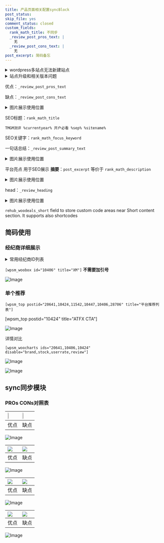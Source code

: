 ```yaml
---
title: 产品页面相关配置syncBlock
post_status: 
skip_file: yes
comment_status: closed
custom_fields:
  rank_math_title: 不同步
  _review_post_pros_text: |
    无
  _review_post_cons_text: |
    无
post_excerpt: 简码备忘
---
```

<details><summary>wordpress多站点无法新建站点</summary>

<li>和报错需要清理cookies一样的原因</li>
<li>wp-config.php里面<code>define( 'SUBDOMAIN_INSTALL', false );//子域名安装</code></li>
<li>新建子站点是用<code>define( 'SUBDOMAIN_INSTALL', true);//子域名安装</code> 完成以后，改成<code>false</code></li>
</details>

<details><summary>站点升级和相关版本问题</summary>

<p>wordpress：5.9.9
woocommerce：7.5.1
出现问题的地方：主题选项里面>><strong>Product layout >>compact style</strong></p>
<p>如何出现没有用过的字段 导致无法保存。先导出配置 然后进行修改，后面再次恢复即可。</p>
<p>出现部分字段无法显示时，需要返回默认布局后，对产品进行保存就好了。</p>
<p></p>
</details>

优点：`_review_post_pros_text`

缺点：`_review_post_cons_text`

<details><summary>图片展示使用位置</summary>

<img src="https://prod-files-secure.s3.us-west-2.amazonaws.com/39ed1227-6d7d-4570-be36-9ccd4a2c4241/f51d3d83-55d4-4bdf-9604-f37ec77ab556/Untitled.png?X-Amz-Algorithm=AWS4-HMAC-SHA256&X-Amz-Content-Sha256=UNSIGNED-PAYLOAD&X-Amz-Credential=ASIAZI2LB466TELRXI63%2F20250421%2Fus-west-2%2Fs3%2Faws4_request&X-Amz-Date=20250421T045521Z&X-Amz-Expires=3600&X-Amz-Security-Token=IQoJb3JpZ2luX2VjECwaCXVzLXdlc3QtMiJHMEUCIHP1l1YH9UZOdb%2FFbCqQiEmCVyesZUHJ1MS35%2FlQhsLAAiEA36e%2Fkq0aam57nUGnfYaev8RURaigsUg5VLhllgwDZTsqiAQItf%2F%2F%2F%2F%2F%2F%2F%2F%2F%2FARAAGgw2Mzc0MjMxODM4MDUiDGtMrJEhyPKR0XBbBircA3HF9OsS40f9ETVwoAqJiZ1FNh8h70BYvsXSUvCnM3yBT6saqopLa6UonbOKf8S7k1TuWHmssVxKlqAJyqpp%2BJpTiZfZHjk6Y3%2FMntN8Kx5fcRmliBYMYrKdR3ENj3kvjTsLcKlUwjrqEJcj7p6RMHl1ASK85kgmjntZLEw13mxm%2BVQTa6%2FIsOwog%2FANccvpNGhSpGQpvVFPgX9cUrGVKzGEinPt%2B71r4TOqT%2B%2B0rBnR0lRJdegGIU7P3lRGzS6PvdqH9q8R4WR7TBvbl9yPMobyFuDI6QfSXQzH5vhUgVS%2FbPRMS20uOfs2C%2BZb%2F3Kwybtk1GsoH5RWTkYOMxSuRRyr0UDuc3qRn%2FUDj6Z7xhWJ7%2FCCEyIaH3lsRgjqxr87298aR4Ytrc7PUcKQMabQKyVrE6MA2PmaGxO%2B14hI9Ni3HbFJ0C05SjH7T2hvnAnyWhF85iuuAVmtKO8WGO7Sz7l6McWDrda%2BZg4XkmUMBFAt7bXhOWoetreOhBqU0qwMn%2BJWgYDBDqQiEFwu7eMuTApKlUiswOf5QNAHdzKMmn%2BIvZQSCXsymXYedSWnfdA8b314JpP3Vjslb0x8WzP116rrp0ORc6blQgJhQxGPPnCBIKBqvXvyf2sKt1W5MLz3lsAGOqUBRjk4PMvVuoCrvJsS%2BF1CeIVNpzoOgQuX0zVlQT2%2BTK6ffEecsqutW4qyydYJ2jjv6u3X6F1%2BVk41rvcPYVe2WxN7s0UGpACc1nBRqaLoM%2FrWEm8fYnyhBbtL485FAvPPmhttaf3zJP8pXUWEYtQE7CyZqLVePIg0uXlCzPQRPy2Yg6X4uAfBupDE%2FunBFIKr0A3J5Fw%2FqQrxFnHdl0R7CDBWVS1d&X-Amz-Signature=a27a4b3b7d41f95e599b8ffc573a3d2e3c8c51d5c21b2bc4a9778cae3a3024c1&X-Amz-SignedHeaders=host&x-id=GetObject" alt="Image">
</details>

SEO标题：`rank_math_title`

`TMGM测评 %currentyear% 开户必看 %sep% %sitename%`

SEO关键字：`rank_math_focus_keyword`

一句话总结：`_review_post_summary_text`

<details><summary>图片展示使用位置</summary>

<img src="https://prod-files-secure.s3.us-west-2.amazonaws.com/39ed1227-6d7d-4570-be36-9ccd4a2c4241/4b96a922-296c-4f4e-8630-d1c870cbce01/Untitled.png?X-Amz-Algorithm=AWS4-HMAC-SHA256&X-Amz-Content-Sha256=UNSIGNED-PAYLOAD&X-Amz-Credential=ASIAZI2LB4662LA6EBHF%2F20250421%2Fus-west-2%2Fs3%2Faws4_request&X-Amz-Date=20250421T045522Z&X-Amz-Expires=3600&X-Amz-Security-Token=IQoJb3JpZ2luX2VjEC0aCXVzLXdlc3QtMiJHMEUCIQCbUlolrXkycITybu4w%2Fx1n3yun9xfJydwWyFAMx6OT0gIgXv%2FGQalQWl7Zrk3HFqyaWct2xwlyCfxSneU%2Fl2w1dSAqiAQItv%2F%2F%2F%2F%2F%2F%2F%2F%2F%2FARAAGgw2Mzc0MjMxODM4MDUiDOcLE%2F3a8JTsMIM5HCrcA0ICeFuxl7n%2FZFiN2nXBguBkO08KVc4gS7C1SaqKtBRhrZLh2fqOj0E14IT9bRHSXdxFwfw0JX5tz4RuBKSy3UJqTyx3dWbkshR2DWVyqhYhLTbffUvwSb0KnA1U%2Fa4m41FxxZIzZRtzGA05cLN6%2BPcohurGvpsyBrtTZ3IGV97aSJYA0rfWRuXJy3CWEPDeYy1qNH9Q0mBZJeGtEPpMaJ0oCeG94kVY4NpyP420iwuwpV3A683OJCfB%2BjKK0MXNyInBufIiUCMJQ%2B0ceWaxcdWZnAFNXXuJv5qYHiRr%2FYJYqkNfnP6l80dSAKz02dZuk6dWpvz%2FDkWmews7a%2F%2FmIF5AmUgApLmCMEyJLKyjZfn2t7U%2BXb%2BGWRbrKM4Utu034Tn%2Fnh75Vv2B6S8colvUM%2BdjpikjzMgI5no1vxjmOo5yeO3FopISt7QEfCWSiBtFyxIhi45%2F5r67dYnn5efEhBZsuGti9KFUP5D4J%2FAkHKfgGCtfSwCgE9pv2gv1Sw1Efs8WzXgjlVZphPMEEqRowPqz8w9fEpEMTibVh1NvyK78qgrEet7wxqvN6zyFAufvcD4QspYId2kR5zaLKDEAbVhJzMBxoRkJI%2FeT3Jq2Nss9vmEtEqAreLoJwO3PMLSel8AGOqUBbUvP053qF%2FeCANm51ioRrCFFta1flBdPabtw%2B3Pb31rNXwUtk5R4fIUYZGueLmJ7PQenjz9qYTsJr39OCe%2FseiBrlKmkHwGzDgl889qwje1tSLodWikn5MuMH9A2vaFliKKAt6DBonGa4k6cosI%2FqjIhbH8TJDWIZZwE7AOjq7W6bGfKB6thyg0plHprLtR0fDnHYPar3NYYJp6WSAtL8aXIWsrk&X-Amz-Signature=648f7f7dd7d737f109748b35587d03c2527ad15031aec394bee43e3fa5dfbc1b&X-Amz-SignedHeaders=host&x-id=GetObject" alt="Image">
</details>

平台亮点 用于SEO展示 **摘要**：`post_excerpt`  等价于 `rank_math_description`

<details><summary>图片展示使用位置</summary>

<img src="https://prod-files-secure.s3.us-west-2.amazonaws.com/39ed1227-6d7d-4570-be36-9ccd4a2c4241/1ee11f63-b60a-4dfe-a7a7-d58ff23b5d88/Untitled.png?X-Amz-Algorithm=AWS4-HMAC-SHA256&X-Amz-Content-Sha256=UNSIGNED-PAYLOAD&X-Amz-Credential=ASIAZI2LB466VP6SNPXI%2F20250421%2Fus-west-2%2Fs3%2Faws4_request&X-Amz-Date=20250421T045522Z&X-Amz-Expires=3600&X-Amz-Security-Token=IQoJb3JpZ2luX2VjECwaCXVzLXdlc3QtMiJHMEUCIQDj6sHH%2BGd92QkuqJ8967ysTEAXAyIUEyOcfI%2BQFzUM%2FgIgOjAErMSqlQnuvloGzcRjv4fs8BNAH0dWMHOPcKMVTsgqiAQItf%2F%2F%2F%2F%2F%2F%2F%2F%2F%2FARAAGgw2Mzc0MjMxODM4MDUiDL1qsrju8qAOER0bOyrcA0txL5HACah27riaeFVNq6V5Tw5s8Dp62k5UKjqD4znB2FhrK6SVa6HHZRw88pSd1g3vZs1VU0E2HOAkPtZJLyYcIsPglLWh4bhb%2B0Ss0%2FIgMyy3yCQ%2BhAz9EIpKJ15TSAJ2ql3B3aLvk6nh0cDs3cKqk2zbqPKZv%2Fn5aicsZuhGUQF%2BSJebTooIhHPk2UWpDvaU0lI2GdF9EJuq4RYx%2F84H6ia89gXjnhF6OPtRfCGP68b9LeegIp10ML7wQ8tXNwPAEvPO5zDGUYO4i%2BcbRVtyuHluXCXCh5yQ7jQs4uDuKm7oo9OAmDCOOqQdTM3wTxxjGqi2pC2PAPC0gzTNh0efNHyVToGpeEpmfaiwWXua0Y4K3HQv9nR3vzTOUVFi3pt21hRo05VPUVL6hSVhBdHFPN7jfyCkXV3ME%2FtQCgETrfRllb0ZtNWOI1eA%2BD1yInBR98ywIDr97MPwI%2BBc%2FNe2D7UfwoEtUOXq1NvJLPG4nzB4G69aJnz060Ligips0BxNGO3oniKKi%2FS5tVvh1atsk1BtWdVC1taHDipncA%2F6ZQg28ufN2EQhpCSRjI4dpHrNH3hQCQFvrSFk8fEw%2F6GKNgykVoO4sb0yAUVSAdrPKqgENfr%2BzQtC07oUMKH9lsAGOqUBcjOSSoznq7gjQ%2B3BtDO0%2B0WNIZ5SGQL6IeL4a5m7upRYtxFEB%2Bfh1qhyTViZ8KK8RLSpIGd%2FZNBBtVNNpmHHJq5SwXUE6NqYaO2I6j24A50Txbcn3YMclORHo8hP11FVnWHJwUkI3ui3WzfHg1gLZOhuHG%2BVLZqV1YsGjNn4WvL8FD1rdZVclGrJoJoty0NmNm2QHiOjX5pMWwWca278JA9%2ByifK&X-Amz-Signature=740bd4b11ed70b765ee31a21069970a38c9e3c6eb101501f044bb680a3306251&X-Amz-SignedHeaders=host&x-id=GetObject" alt="Image">
<img src="https://prod-files-secure.s3.us-west-2.amazonaws.com/39ed1227-6d7d-4570-be36-9ccd4a2c4241/ad4118b5-78d8-4fbe-801e-3b29b5d99c01/Untitled.png?X-Amz-Algorithm=AWS4-HMAC-SHA256&X-Amz-Content-Sha256=UNSIGNED-PAYLOAD&X-Amz-Credential=ASIAZI2LB466VP6SNPXI%2F20250421%2Fus-west-2%2Fs3%2Faws4_request&X-Amz-Date=20250421T045522Z&X-Amz-Expires=3600&X-Amz-Security-Token=IQoJb3JpZ2luX2VjECwaCXVzLXdlc3QtMiJHMEUCIQDj6sHH%2BGd92QkuqJ8967ysTEAXAyIUEyOcfI%2BQFzUM%2FgIgOjAErMSqlQnuvloGzcRjv4fs8BNAH0dWMHOPcKMVTsgqiAQItf%2F%2F%2F%2F%2F%2F%2F%2F%2F%2FARAAGgw2Mzc0MjMxODM4MDUiDL1qsrju8qAOER0bOyrcA0txL5HACah27riaeFVNq6V5Tw5s8Dp62k5UKjqD4znB2FhrK6SVa6HHZRw88pSd1g3vZs1VU0E2HOAkPtZJLyYcIsPglLWh4bhb%2B0Ss0%2FIgMyy3yCQ%2BhAz9EIpKJ15TSAJ2ql3B3aLvk6nh0cDs3cKqk2zbqPKZv%2Fn5aicsZuhGUQF%2BSJebTooIhHPk2UWpDvaU0lI2GdF9EJuq4RYx%2F84H6ia89gXjnhF6OPtRfCGP68b9LeegIp10ML7wQ8tXNwPAEvPO5zDGUYO4i%2BcbRVtyuHluXCXCh5yQ7jQs4uDuKm7oo9OAmDCOOqQdTM3wTxxjGqi2pC2PAPC0gzTNh0efNHyVToGpeEpmfaiwWXua0Y4K3HQv9nR3vzTOUVFi3pt21hRo05VPUVL6hSVhBdHFPN7jfyCkXV3ME%2FtQCgETrfRllb0ZtNWOI1eA%2BD1yInBR98ywIDr97MPwI%2BBc%2FNe2D7UfwoEtUOXq1NvJLPG4nzB4G69aJnz060Ligips0BxNGO3oniKKi%2FS5tVvh1atsk1BtWdVC1taHDipncA%2F6ZQg28ufN2EQhpCSRjI4dpHrNH3hQCQFvrSFk8fEw%2F6GKNgykVoO4sb0yAUVSAdrPKqgENfr%2BzQtC07oUMKH9lsAGOqUBcjOSSoznq7gjQ%2B3BtDO0%2B0WNIZ5SGQL6IeL4a5m7upRYtxFEB%2Bfh1qhyTViZ8KK8RLSpIGd%2FZNBBtVNNpmHHJq5SwXUE6NqYaO2I6j24A50Txbcn3YMclORHo8hP11FVnWHJwUkI3ui3WzfHg1gLZOhuHG%2BVLZqV1YsGjNn4WvL8FD1rdZVclGrJoJoty0NmNm2QHiOjX5pMWwWca278JA9%2ByifK&X-Amz-Signature=b6652afa5ceb5250281880a4229231c6b7b7001e9fee3f725802186daf2fd1d5&X-Amz-SignedHeaders=host&x-id=GetObject" alt="Image">
<img src="https://prod-files-secure.s3.us-west-2.amazonaws.com/39ed1227-6d7d-4570-be36-9ccd4a2c4241/a38cf7c9-a79c-4b64-9e94-13589fe0758b/Untitled.png?X-Amz-Algorithm=AWS4-HMAC-SHA256&X-Amz-Content-Sha256=UNSIGNED-PAYLOAD&X-Amz-Credential=ASIAZI2LB466VP6SNPXI%2F20250421%2Fus-west-2%2Fs3%2Faws4_request&X-Amz-Date=20250421T045522Z&X-Amz-Expires=3600&X-Amz-Security-Token=IQoJb3JpZ2luX2VjECwaCXVzLXdlc3QtMiJHMEUCIQDj6sHH%2BGd92QkuqJ8967ysTEAXAyIUEyOcfI%2BQFzUM%2FgIgOjAErMSqlQnuvloGzcRjv4fs8BNAH0dWMHOPcKMVTsgqiAQItf%2F%2F%2F%2F%2F%2F%2F%2F%2F%2FARAAGgw2Mzc0MjMxODM4MDUiDL1qsrju8qAOER0bOyrcA0txL5HACah27riaeFVNq6V5Tw5s8Dp62k5UKjqD4znB2FhrK6SVa6HHZRw88pSd1g3vZs1VU0E2HOAkPtZJLyYcIsPglLWh4bhb%2B0Ss0%2FIgMyy3yCQ%2BhAz9EIpKJ15TSAJ2ql3B3aLvk6nh0cDs3cKqk2zbqPKZv%2Fn5aicsZuhGUQF%2BSJebTooIhHPk2UWpDvaU0lI2GdF9EJuq4RYx%2F84H6ia89gXjnhF6OPtRfCGP68b9LeegIp10ML7wQ8tXNwPAEvPO5zDGUYO4i%2BcbRVtyuHluXCXCh5yQ7jQs4uDuKm7oo9OAmDCOOqQdTM3wTxxjGqi2pC2PAPC0gzTNh0efNHyVToGpeEpmfaiwWXua0Y4K3HQv9nR3vzTOUVFi3pt21hRo05VPUVL6hSVhBdHFPN7jfyCkXV3ME%2FtQCgETrfRllb0ZtNWOI1eA%2BD1yInBR98ywIDr97MPwI%2BBc%2FNe2D7UfwoEtUOXq1NvJLPG4nzB4G69aJnz060Ligips0BxNGO3oniKKi%2FS5tVvh1atsk1BtWdVC1taHDipncA%2F6ZQg28ufN2EQhpCSRjI4dpHrNH3hQCQFvrSFk8fEw%2F6GKNgykVoO4sb0yAUVSAdrPKqgENfr%2BzQtC07oUMKH9lsAGOqUBcjOSSoznq7gjQ%2B3BtDO0%2B0WNIZ5SGQL6IeL4a5m7upRYtxFEB%2Bfh1qhyTViZ8KK8RLSpIGd%2FZNBBtVNNpmHHJq5SwXUE6NqYaO2I6j24A50Txbcn3YMclORHo8hP11FVnWHJwUkI3ui3WzfHg1gLZOhuHG%2BVLZqV1YsGjNn4WvL8FD1rdZVclGrJoJoty0NmNm2QHiOjX5pMWwWca278JA9%2ByifK&X-Amz-Signature=92332e3ccacb6d425e6a305c88bf4f0c86a46769b761f775fac3107119f6f02a&X-Amz-SignedHeaders=host&x-id=GetObject" alt="Image">
<img src="https://prod-files-secure.s3.us-west-2.amazonaws.com/39ed1227-6d7d-4570-be36-9ccd4a2c4241/7da6fc1e-d2ac-42ae-8c75-cb5749aa18f6/Untitled.png?X-Amz-Algorithm=AWS4-HMAC-SHA256&X-Amz-Content-Sha256=UNSIGNED-PAYLOAD&X-Amz-Credential=ASIAZI2LB466VP6SNPXI%2F20250421%2Fus-west-2%2Fs3%2Faws4_request&X-Amz-Date=20250421T045522Z&X-Amz-Expires=3600&X-Amz-Security-Token=IQoJb3JpZ2luX2VjECwaCXVzLXdlc3QtMiJHMEUCIQDj6sHH%2BGd92QkuqJ8967ysTEAXAyIUEyOcfI%2BQFzUM%2FgIgOjAErMSqlQnuvloGzcRjv4fs8BNAH0dWMHOPcKMVTsgqiAQItf%2F%2F%2F%2F%2F%2F%2F%2F%2F%2FARAAGgw2Mzc0MjMxODM4MDUiDL1qsrju8qAOER0bOyrcA0txL5HACah27riaeFVNq6V5Tw5s8Dp62k5UKjqD4znB2FhrK6SVa6HHZRw88pSd1g3vZs1VU0E2HOAkPtZJLyYcIsPglLWh4bhb%2B0Ss0%2FIgMyy3yCQ%2BhAz9EIpKJ15TSAJ2ql3B3aLvk6nh0cDs3cKqk2zbqPKZv%2Fn5aicsZuhGUQF%2BSJebTooIhHPk2UWpDvaU0lI2GdF9EJuq4RYx%2F84H6ia89gXjnhF6OPtRfCGP68b9LeegIp10ML7wQ8tXNwPAEvPO5zDGUYO4i%2BcbRVtyuHluXCXCh5yQ7jQs4uDuKm7oo9OAmDCOOqQdTM3wTxxjGqi2pC2PAPC0gzTNh0efNHyVToGpeEpmfaiwWXua0Y4K3HQv9nR3vzTOUVFi3pt21hRo05VPUVL6hSVhBdHFPN7jfyCkXV3ME%2FtQCgETrfRllb0ZtNWOI1eA%2BD1yInBR98ywIDr97MPwI%2BBc%2FNe2D7UfwoEtUOXq1NvJLPG4nzB4G69aJnz060Ligips0BxNGO3oniKKi%2FS5tVvh1atsk1BtWdVC1taHDipncA%2F6ZQg28ufN2EQhpCSRjI4dpHrNH3hQCQFvrSFk8fEw%2F6GKNgykVoO4sb0yAUVSAdrPKqgENfr%2BzQtC07oUMKH9lsAGOqUBcjOSSoznq7gjQ%2B3BtDO0%2B0WNIZ5SGQL6IeL4a5m7upRYtxFEB%2Bfh1qhyTViZ8KK8RLSpIGd%2FZNBBtVNNpmHHJq5SwXUE6NqYaO2I6j24A50Txbcn3YMclORHo8hP11FVnWHJwUkI3ui3WzfHg1gLZOhuHG%2BVLZqV1YsGjNn4WvL8FD1rdZVclGrJoJoty0NmNm2QHiOjX5pMWwWca278JA9%2ByifK&X-Amz-Signature=30592b2227bb4c7f37ba9f8c5c184781777549f9f87282a5aaec98193a106fba&X-Amz-SignedHeaders=host&x-id=GetObject" alt="Image">
<img src="https://prod-files-secure.s3.us-west-2.amazonaws.com/39ed1227-6d7d-4570-be36-9ccd4a2c4241/7e97f40a-eaee-47f5-b2f9-475f96808fa7/Untitled.png?X-Amz-Algorithm=AWS4-HMAC-SHA256&X-Amz-Content-Sha256=UNSIGNED-PAYLOAD&X-Amz-Credential=ASIAZI2LB466VP6SNPXI%2F20250421%2Fus-west-2%2Fs3%2Faws4_request&X-Amz-Date=20250421T045522Z&X-Amz-Expires=3600&X-Amz-Security-Token=IQoJb3JpZ2luX2VjECwaCXVzLXdlc3QtMiJHMEUCIQDj6sHH%2BGd92QkuqJ8967ysTEAXAyIUEyOcfI%2BQFzUM%2FgIgOjAErMSqlQnuvloGzcRjv4fs8BNAH0dWMHOPcKMVTsgqiAQItf%2F%2F%2F%2F%2F%2F%2F%2F%2F%2FARAAGgw2Mzc0MjMxODM4MDUiDL1qsrju8qAOER0bOyrcA0txL5HACah27riaeFVNq6V5Tw5s8Dp62k5UKjqD4znB2FhrK6SVa6HHZRw88pSd1g3vZs1VU0E2HOAkPtZJLyYcIsPglLWh4bhb%2B0Ss0%2FIgMyy3yCQ%2BhAz9EIpKJ15TSAJ2ql3B3aLvk6nh0cDs3cKqk2zbqPKZv%2Fn5aicsZuhGUQF%2BSJebTooIhHPk2UWpDvaU0lI2GdF9EJuq4RYx%2F84H6ia89gXjnhF6OPtRfCGP68b9LeegIp10ML7wQ8tXNwPAEvPO5zDGUYO4i%2BcbRVtyuHluXCXCh5yQ7jQs4uDuKm7oo9OAmDCOOqQdTM3wTxxjGqi2pC2PAPC0gzTNh0efNHyVToGpeEpmfaiwWXua0Y4K3HQv9nR3vzTOUVFi3pt21hRo05VPUVL6hSVhBdHFPN7jfyCkXV3ME%2FtQCgETrfRllb0ZtNWOI1eA%2BD1yInBR98ywIDr97MPwI%2BBc%2FNe2D7UfwoEtUOXq1NvJLPG4nzB4G69aJnz060Ligips0BxNGO3oniKKi%2FS5tVvh1atsk1BtWdVC1taHDipncA%2F6ZQg28ufN2EQhpCSRjI4dpHrNH3hQCQFvrSFk8fEw%2F6GKNgykVoO4sb0yAUVSAdrPKqgENfr%2BzQtC07oUMKH9lsAGOqUBcjOSSoznq7gjQ%2B3BtDO0%2B0WNIZ5SGQL6IeL4a5m7upRYtxFEB%2Bfh1qhyTViZ8KK8RLSpIGd%2FZNBBtVNNpmHHJq5SwXUE6NqYaO2I6j24A50Txbcn3YMclORHo8hP11FVnWHJwUkI3ui3WzfHg1gLZOhuHG%2BVLZqV1YsGjNn4WvL8FD1rdZVclGrJoJoty0NmNm2QHiOjX5pMWwWca278JA9%2ByifK&X-Amz-Signature=9f97340c895d5f262e72ab76670cab6f3ff4592e4e8cba4a93a5047833593b9f&X-Amz-SignedHeaders=host&x-id=GetObject" alt="Image">
</details>

head：`_review_heading`

<details><summary>图片展示使用位置</summary>

<img src="https://prod-files-secure.s3.us-west-2.amazonaws.com/39ed1227-6d7d-4570-be36-9ccd4a2c4241/3a4650ad-9887-415c-889a-edd51fa54f27/Untitled.png?X-Amz-Algorithm=AWS4-HMAC-SHA256&X-Amz-Content-Sha256=UNSIGNED-PAYLOAD&X-Amz-Credential=ASIAZI2LB466RZYJEL3T%2F20250421%2Fus-west-2%2Fs3%2Faws4_request&X-Amz-Date=20250421T045522Z&X-Amz-Expires=3600&X-Amz-Security-Token=IQoJb3JpZ2luX2VjEC0aCXVzLXdlc3QtMiJIMEYCIQDCgZg7huatVSRg7uw2qFsGWg7diUODcEm5lnGdRqCpqAIhAI6mUDXw4JfDO5%2ByUAy1JhaOP7mdf9AAOQpqChF%2BSIhKKogECLb%2F%2F%2F%2F%2F%2F%2F%2F%2F%2FwEQABoMNjM3NDIzMTgzODA1Igy69Em6xrBCqSb2y2gq3ANGWyw2A%2BLqGJXeLYLaStleUw%2B0qVQIt86AjNScOHCYvX2hEcDUvEmYHpvxkHibyfoWsF4bkyooRq0rJwwBCUdOw6SU7yKb10kWHUkupLGKz5LjCB943UdOuzhAjmUjODfhUBrdiEVm4L5tuqQII1RFhIDpQWjmM929Fa4NG0Ts%2B44wrJt8%2FyM0xEq9RUTeuZ4%2BhvXjSbbXLi78VH5iD1fV1nYqy%2B5y2kB2%2B%2F6d35rH2%2F05uuucKUr9IlZ5VKVQg6EJPncsTeaLmWqcXqU9i531F7EHMzJ4%2FTHm97qXHOy0%2F%2BdRKBAdAiE6cz4j%2FXsZ0UmKY1WclKCXtmVTW%2FbkMGhyhV3v1q021ChrgjwacIbu%2BK%2FQILaHGjTCm45SIRDZRDLrmtqq%2B3tLIElgIqoXDf6WLqvfK6RSRZjLg1RTdnU96UUw3dYfout9LnAI%2FAS%2BqqbWZPkkY7mb%2FuHaA0KXl35Rk6jsEK1RcIlKNmm6IumB5%2FQ26lRXr2wbRkPLg1kWVhzs4mWKK%2FIVWOJ%2B3B1Oe5SfxvvwTYS8azipgm9XzhXKr1WOd9Po5DJrpHjH6EXx%2BdIEUIquxWTeCnb6BzMQiovTdteZvgiRa5xP23HK0fLLKS%2BctwvqI2sGBM5KMjC7kJfABjqkAYTJ14T9km1ol0tKaJfdwsu6XyTFr5ZMmSgCcRVpgjI6VA17otg86X15MbswwKAyW%2Bab49yfV%2F7fXwy%2B8TNGmNO%2BiHkuIeojWwMyL6vVssLnvca4t3HxoPH0%2FcBBVHu0L394pLCTYEP5UoSVAAV5AdIsNenmxFbqgoZ%2FEL1LQR%2BEU9OYmPB474t726pjMgLLtBm7BT1t5WbtnuBptyw68NFrkkLt&X-Amz-Signature=1ca72baacc01175f9b1c4aae305c0fe3c39a9334b10bfb79d8e5d3a86f09cd9e&X-Amz-SignedHeaders=host&x-id=GetObject" alt="Image">
</details>

`rehub_woodeals_short`	field to store custom code areas near Short content section. It supports also shortcodes



## 简码使用

### 经纪商详细展示

<details><summary>常用经纪商ID列表</summary>

<pre><code class="php">嘉盛 ===> 20641  [wpsm_woobox id="20641" title="嘉盛"]
易信easymarkets ===> 11542  [wpsm_woobox id="11542" title="易信easymarkets"]
ATFX外汇 ===> 10424  [wpsm_woobox id="10424" title="ATFX"]
XM ===> 10406  [wpsm_woobox id="10406" title="XM"]
TMGM ===> 29622  [wpsm_woobox id="29622" title="TMGM"]
HYCM ===> 10447  [wpsm_woobox id="10447" title="HYCM"]
fpmarkets澳福外汇 ===> 20639  [wpsm_woobox id="20639" title="fpmarkets澳福外汇"]</code></pre>
</details>

`[wpsm_woobox id="10406" title="XM"]` **不需要加引号**

![Image](https://prod-files-secure.s3.us-west-2.amazonaws.com/39ed1227-6d7d-4570-be36-9ccd4a2c4241/4f898f9d-0fa7-4e43-acd3-ac6bc7be575a/Untitled.png?X-Amz-Algorithm=AWS4-HMAC-SHA256&X-Amz-Content-Sha256=UNSIGNED-PAYLOAD&X-Amz-Credential=ASIAZI2LB4666VHBIOW7%2F20250421%2Fus-west-2%2Fs3%2Faws4_request&X-Amz-Date=20250421T045520Z&X-Amz-Expires=3600&X-Amz-Security-Token=IQoJb3JpZ2luX2VjECwaCXVzLXdlc3QtMiJHMEUCIBIB0Vy0KSnjftEEbQ2RajYAFjA%2BCYHTN4tLJj6ZcZ6vAiEAubdngK4pwPE6OkzLW5zAxhbgU%2FHxfRthCkOQEpGdpYAqiAQItP%2F%2F%2F%2F%2F%2F%2F%2F%2F%2FARAAGgw2Mzc0MjMxODM4MDUiDMcXEyCrsnMryGxxuyrcAzm6CF%2FqDY3QkcVoik3q4okktFnuRFeBvczc3fvMl2UZMhvdHuas40YjweadOwT3dN0mq8yJ6NPvtefbhQu5T6FaBGOvQ6J2%2FU8qCsYe%2BwheFW7HX7bLFz8%2BH4oPsWuMYrw%2B0o7WEdeuMxueVdkxlkkE%2F2g1oOwxtYLv%2BB09nkJI0MY0tQrXijG9VsnsVyo9IExFzwrMlfxJAtb1sA44LIMb%2Bv1bsiGp15uCWVSNHqmdvo%2B16GCVTzINLuw%2BfxStwiCvDkihwrI%2Fc2r0GTt4dy7%2B9ahJn3sRXVTmjnLHSXuj9JioOsCPRgYCcyVlCc9%2FZbvNoRW1AprO%2F44sFUjVgAtI1g8O41TTg7Ye6kXEroNiTI9KYrLgoKVgl5FkMTLnpppXOcg7u18b4rn5%2F3rHF8QH6BLoLXv1mXHYD6oZnwGTBq5lQ%2FynJD68FdxRzfsqmeJEZvMiGg7i7cnZRhdNxvVGyl20svQb4Z1uBvcDdSgYUK0klPpqUiE7uigtLWBzvinfFZlknd8IpxY%2BPd5sBSsTpNzGMPV1fki3b5ykuVKM9%2FnwV8925JcQOsCIOnLQNPDWEupsx6lA58VOXmHBlVfebObDcZsB%2BxK%2FoWWxzK%2Bb%2B%2FRZzq%2FH5TGkfmPuMNTzlsAGOqUBiYSvEzB%2FCDF8go3XfElDK4eSrnZdVyM8W%2Bz3iLyzg5FTIon%2BlZkdm%2Bzk6U5u8e%2F8E3Movbku%2FuK%2Ff9OcxYX5wk3d2CAdDInSKOo0BeI7Ybd3ujB9lqrcE8j6SG7qwkIG29RO8tKhdztd6YrrN72RQ7qfT4b2FkX4cR%2FWCtz5S76k7m%2BXhdVmTwlaYJQTyLFlxuwZCSwS0H5Z55rX3gA4ML%2BqpC6A&X-Amz-Signature=f1b853f10c9f9e60f17b65b90abfaa198e987ce38901ef62e077d69bca6e1432&X-Amz-SignedHeaders=host&x-id=GetObject)

### 单个推荐
`[wpsm_top postid="20641,10424,11542,10447,10406,28706" title="平台推荐列表"]`

[wpsm_top postid="10424" title="ATFX CTA"]

![Image](https://prod-files-secure.s3.us-west-2.amazonaws.com/39ed1227-6d7d-4570-be36-9ccd4a2c4241/5ac620dc-51a8-48b6-b55d-91f47299193c/Untitled.png?X-Amz-Algorithm=AWS4-HMAC-SHA256&X-Amz-Content-Sha256=UNSIGNED-PAYLOAD&X-Amz-Credential=ASIAZI2LB4666VHBIOW7%2F20250421%2Fus-west-2%2Fs3%2Faws4_request&X-Amz-Date=20250421T045520Z&X-Amz-Expires=3600&X-Amz-Security-Token=IQoJb3JpZ2luX2VjECwaCXVzLXdlc3QtMiJHMEUCIBIB0Vy0KSnjftEEbQ2RajYAFjA%2BCYHTN4tLJj6ZcZ6vAiEAubdngK4pwPE6OkzLW5zAxhbgU%2FHxfRthCkOQEpGdpYAqiAQItP%2F%2F%2F%2F%2F%2F%2F%2F%2F%2FARAAGgw2Mzc0MjMxODM4MDUiDMcXEyCrsnMryGxxuyrcAzm6CF%2FqDY3QkcVoik3q4okktFnuRFeBvczc3fvMl2UZMhvdHuas40YjweadOwT3dN0mq8yJ6NPvtefbhQu5T6FaBGOvQ6J2%2FU8qCsYe%2BwheFW7HX7bLFz8%2BH4oPsWuMYrw%2B0o7WEdeuMxueVdkxlkkE%2F2g1oOwxtYLv%2BB09nkJI0MY0tQrXijG9VsnsVyo9IExFzwrMlfxJAtb1sA44LIMb%2Bv1bsiGp15uCWVSNHqmdvo%2B16GCVTzINLuw%2BfxStwiCvDkihwrI%2Fc2r0GTt4dy7%2B9ahJn3sRXVTmjnLHSXuj9JioOsCPRgYCcyVlCc9%2FZbvNoRW1AprO%2F44sFUjVgAtI1g8O41TTg7Ye6kXEroNiTI9KYrLgoKVgl5FkMTLnpppXOcg7u18b4rn5%2F3rHF8QH6BLoLXv1mXHYD6oZnwGTBq5lQ%2FynJD68FdxRzfsqmeJEZvMiGg7i7cnZRhdNxvVGyl20svQb4Z1uBvcDdSgYUK0klPpqUiE7uigtLWBzvinfFZlknd8IpxY%2BPd5sBSsTpNzGMPV1fki3b5ykuVKM9%2FnwV8925JcQOsCIOnLQNPDWEupsx6lA58VOXmHBlVfebObDcZsB%2BxK%2FoWWxzK%2Bb%2B%2FRZzq%2FH5TGkfmPuMNTzlsAGOqUBiYSvEzB%2FCDF8go3XfElDK4eSrnZdVyM8W%2Bz3iLyzg5FTIon%2BlZkdm%2Bzk6U5u8e%2F8E3Movbku%2FuK%2Ff9OcxYX5wk3d2CAdDInSKOo0BeI7Ybd3ujB9lqrcE8j6SG7qwkIG29RO8tKhdztd6YrrN72RQ7qfT4b2FkX4cR%2FWCtz5S76k7m%2BXhdVmTwlaYJQTyLFlxuwZCSwS0H5Z55rX3gA4ML%2BqpC6A&X-Amz-Signature=7ed033f1a9c6c4a3d68395a11248716cedc92f8a927624cbc4335818f4f55b17&X-Amz-SignedHeaders=host&x-id=GetObject)

详情对比

`[wpsm_woocharts ids="20641,10406,10424" disable="brand,stock,userrate,review"]`

![Image](https://prod-files-secure.s3.us-west-2.amazonaws.com/39ed1227-6d7d-4570-be36-9ccd4a2c4241/bf3ba45f-b9f3-4295-8aef-b4a495fd25f4/Untitled.png?X-Amz-Algorithm=AWS4-HMAC-SHA256&X-Amz-Content-Sha256=UNSIGNED-PAYLOAD&X-Amz-Credential=ASIAZI2LB4666VHBIOW7%2F20250421%2Fus-west-2%2Fs3%2Faws4_request&X-Amz-Date=20250421T045520Z&X-Amz-Expires=3600&X-Amz-Security-Token=IQoJb3JpZ2luX2VjECwaCXVzLXdlc3QtMiJHMEUCIBIB0Vy0KSnjftEEbQ2RajYAFjA%2BCYHTN4tLJj6ZcZ6vAiEAubdngK4pwPE6OkzLW5zAxhbgU%2FHxfRthCkOQEpGdpYAqiAQItP%2F%2F%2F%2F%2F%2F%2F%2F%2F%2FARAAGgw2Mzc0MjMxODM4MDUiDMcXEyCrsnMryGxxuyrcAzm6CF%2FqDY3QkcVoik3q4okktFnuRFeBvczc3fvMl2UZMhvdHuas40YjweadOwT3dN0mq8yJ6NPvtefbhQu5T6FaBGOvQ6J2%2FU8qCsYe%2BwheFW7HX7bLFz8%2BH4oPsWuMYrw%2B0o7WEdeuMxueVdkxlkkE%2F2g1oOwxtYLv%2BB09nkJI0MY0tQrXijG9VsnsVyo9IExFzwrMlfxJAtb1sA44LIMb%2Bv1bsiGp15uCWVSNHqmdvo%2B16GCVTzINLuw%2BfxStwiCvDkihwrI%2Fc2r0GTt4dy7%2B9ahJn3sRXVTmjnLHSXuj9JioOsCPRgYCcyVlCc9%2FZbvNoRW1AprO%2F44sFUjVgAtI1g8O41TTg7Ye6kXEroNiTI9KYrLgoKVgl5FkMTLnpppXOcg7u18b4rn5%2F3rHF8QH6BLoLXv1mXHYD6oZnwGTBq5lQ%2FynJD68FdxRzfsqmeJEZvMiGg7i7cnZRhdNxvVGyl20svQb4Z1uBvcDdSgYUK0klPpqUiE7uigtLWBzvinfFZlknd8IpxY%2BPd5sBSsTpNzGMPV1fki3b5ykuVKM9%2FnwV8925JcQOsCIOnLQNPDWEupsx6lA58VOXmHBlVfebObDcZsB%2BxK%2FoWWxzK%2Bb%2B%2FRZzq%2FH5TGkfmPuMNTzlsAGOqUBiYSvEzB%2FCDF8go3XfElDK4eSrnZdVyM8W%2Bz3iLyzg5FTIon%2BlZkdm%2Bzk6U5u8e%2F8E3Movbku%2FuK%2Ff9OcxYX5wk3d2CAdDInSKOo0BeI7Ybd3ujB9lqrcE8j6SG7qwkIG29RO8tKhdztd6YrrN72RQ7qfT4b2FkX4cR%2FWCtz5S76k7m%2BXhdVmTwlaYJQTyLFlxuwZCSwS0H5Z55rX3gA4ML%2BqpC6A&X-Amz-Signature=4d22ab2d8c3fffc24f0712e58154972514d3b00b58043afec5b85ca81a8c88f0&X-Amz-SignedHeaders=host&x-id=GetObject)

![Image](https://prod-files-secure.s3.us-west-2.amazonaws.com/39ed1227-6d7d-4570-be36-9ccd4a2c4241/30bc56ef-f383-4b48-9768-2ebc9e436ec0/Untitled.png?X-Amz-Algorithm=AWS4-HMAC-SHA256&X-Amz-Content-Sha256=UNSIGNED-PAYLOAD&X-Amz-Credential=ASIAZI2LB4666VHBIOW7%2F20250421%2Fus-west-2%2Fs3%2Faws4_request&X-Amz-Date=20250421T045520Z&X-Amz-Expires=3600&X-Amz-Security-Token=IQoJb3JpZ2luX2VjECwaCXVzLXdlc3QtMiJHMEUCIBIB0Vy0KSnjftEEbQ2RajYAFjA%2BCYHTN4tLJj6ZcZ6vAiEAubdngK4pwPE6OkzLW5zAxhbgU%2FHxfRthCkOQEpGdpYAqiAQItP%2F%2F%2F%2F%2F%2F%2F%2F%2F%2FARAAGgw2Mzc0MjMxODM4MDUiDMcXEyCrsnMryGxxuyrcAzm6CF%2FqDY3QkcVoik3q4okktFnuRFeBvczc3fvMl2UZMhvdHuas40YjweadOwT3dN0mq8yJ6NPvtefbhQu5T6FaBGOvQ6J2%2FU8qCsYe%2BwheFW7HX7bLFz8%2BH4oPsWuMYrw%2B0o7WEdeuMxueVdkxlkkE%2F2g1oOwxtYLv%2BB09nkJI0MY0tQrXijG9VsnsVyo9IExFzwrMlfxJAtb1sA44LIMb%2Bv1bsiGp15uCWVSNHqmdvo%2B16GCVTzINLuw%2BfxStwiCvDkihwrI%2Fc2r0GTt4dy7%2B9ahJn3sRXVTmjnLHSXuj9JioOsCPRgYCcyVlCc9%2FZbvNoRW1AprO%2F44sFUjVgAtI1g8O41TTg7Ye6kXEroNiTI9KYrLgoKVgl5FkMTLnpppXOcg7u18b4rn5%2F3rHF8QH6BLoLXv1mXHYD6oZnwGTBq5lQ%2FynJD68FdxRzfsqmeJEZvMiGg7i7cnZRhdNxvVGyl20svQb4Z1uBvcDdSgYUK0klPpqUiE7uigtLWBzvinfFZlknd8IpxY%2BPd5sBSsTpNzGMPV1fki3b5ykuVKM9%2FnwV8925JcQOsCIOnLQNPDWEupsx6lA58VOXmHBlVfebObDcZsB%2BxK%2FoWWxzK%2Bb%2B%2FRZzq%2FH5TGkfmPuMNTzlsAGOqUBiYSvEzB%2FCDF8go3XfElDK4eSrnZdVyM8W%2Bz3iLyzg5FTIon%2BlZkdm%2Bzk6U5u8e%2F8E3Movbku%2FuK%2Ff9OcxYX5wk3d2CAdDInSKOo0BeI7Ybd3ujB9lqrcE8j6SG7qwkIG29RO8tKhdztd6YrrN72RQ7qfT4b2FkX4cR%2FWCtz5S76k7m%2BXhdVmTwlaYJQTyLFlxuwZCSwS0H5Z55rX3gA4ML%2BqpC6A&X-Amz-Signature=ded6fa13f32bf87528546c81c13becb3ccba58c5cdd34e449d52d02419808a82&X-Amz-SignedHeaders=host&x-id=GetObject)

## sync同步模块

### PROs CONs对照表

| <img src="https://cdn.ifttt.fun/gh/jarlin8/OSS@main/icons/customize/pros.svg" height="auto" width="37.3%"> | <img src="https://cdn.ifttt.fun/gh/jarlin8/OSS@main/icons/customize/cons.svg" height="auto" width="28.8%"> |
| :--- | :--- |
| 优点 | 缺点 |

![Image](https://prod-files-secure.s3.us-west-2.amazonaws.com/39ed1227-6d7d-4570-be36-9ccd4a2c4241/8742b755-dfb5-4004-9a5f-d6e561664bd8/Untitled.png?X-Amz-Algorithm=AWS4-HMAC-SHA256&X-Amz-Content-Sha256=UNSIGNED-PAYLOAD&X-Amz-Credential=ASIAZI2LB4666VHBIOW7%2F20250421%2Fus-west-2%2Fs3%2Faws4_request&X-Amz-Date=20250421T045520Z&X-Amz-Expires=3600&X-Amz-Security-Token=IQoJb3JpZ2luX2VjECwaCXVzLXdlc3QtMiJHMEUCIBIB0Vy0KSnjftEEbQ2RajYAFjA%2BCYHTN4tLJj6ZcZ6vAiEAubdngK4pwPE6OkzLW5zAxhbgU%2FHxfRthCkOQEpGdpYAqiAQItP%2F%2F%2F%2F%2F%2F%2F%2F%2F%2FARAAGgw2Mzc0MjMxODM4MDUiDMcXEyCrsnMryGxxuyrcAzm6CF%2FqDY3QkcVoik3q4okktFnuRFeBvczc3fvMl2UZMhvdHuas40YjweadOwT3dN0mq8yJ6NPvtefbhQu5T6FaBGOvQ6J2%2FU8qCsYe%2BwheFW7HX7bLFz8%2BH4oPsWuMYrw%2B0o7WEdeuMxueVdkxlkkE%2F2g1oOwxtYLv%2BB09nkJI0MY0tQrXijG9VsnsVyo9IExFzwrMlfxJAtb1sA44LIMb%2Bv1bsiGp15uCWVSNHqmdvo%2B16GCVTzINLuw%2BfxStwiCvDkihwrI%2Fc2r0GTt4dy7%2B9ahJn3sRXVTmjnLHSXuj9JioOsCPRgYCcyVlCc9%2FZbvNoRW1AprO%2F44sFUjVgAtI1g8O41TTg7Ye6kXEroNiTI9KYrLgoKVgl5FkMTLnpppXOcg7u18b4rn5%2F3rHF8QH6BLoLXv1mXHYD6oZnwGTBq5lQ%2FynJD68FdxRzfsqmeJEZvMiGg7i7cnZRhdNxvVGyl20svQb4Z1uBvcDdSgYUK0klPpqUiE7uigtLWBzvinfFZlknd8IpxY%2BPd5sBSsTpNzGMPV1fki3b5ykuVKM9%2FnwV8925JcQOsCIOnLQNPDWEupsx6lA58VOXmHBlVfebObDcZsB%2BxK%2FoWWxzK%2Bb%2B%2FRZzq%2FH5TGkfmPuMNTzlsAGOqUBiYSvEzB%2FCDF8go3XfElDK4eSrnZdVyM8W%2Bz3iLyzg5FTIon%2BlZkdm%2Bzk6U5u8e%2F8E3Movbku%2FuK%2Ff9OcxYX5wk3d2CAdDInSKOo0BeI7Ybd3ujB9lqrcE8j6SG7qwkIG29RO8tKhdztd6YrrN72RQ7qfT4b2FkX4cR%2FWCtz5S76k7m%2BXhdVmTwlaYJQTyLFlxuwZCSwS0H5Z55rX3gA4ML%2BqpC6A&X-Amz-Signature=75aebbcac788732589d205df2ef7570f7c2032cd48167f6ef3ca6697d8767c8f&X-Amz-SignedHeaders=host&x-id=GetObject)

| <img src="https://cdn.ifttt.fun/gh/jarlin8/OSS@main/icons/customize/pros1.svg" height="auto"> | <img src="https://cdn.ifttt.fun/gh/jarlin8/OSS@main/icons/customize/cons1.svg" height="auto"> |
| :--- | :--- |
| 优点 | 缺点 |

![Image](https://prod-files-secure.s3.us-west-2.amazonaws.com/39ed1227-6d7d-4570-be36-9ccd4a2c4241/806358f8-c9c4-4e17-bb35-c6c76a5397a5/Untitled.png?X-Amz-Algorithm=AWS4-HMAC-SHA256&X-Amz-Content-Sha256=UNSIGNED-PAYLOAD&X-Amz-Credential=ASIAZI2LB4666VHBIOW7%2F20250421%2Fus-west-2%2Fs3%2Faws4_request&X-Amz-Date=20250421T045520Z&X-Amz-Expires=3600&X-Amz-Security-Token=IQoJb3JpZ2luX2VjECwaCXVzLXdlc3QtMiJHMEUCIBIB0Vy0KSnjftEEbQ2RajYAFjA%2BCYHTN4tLJj6ZcZ6vAiEAubdngK4pwPE6OkzLW5zAxhbgU%2FHxfRthCkOQEpGdpYAqiAQItP%2F%2F%2F%2F%2F%2F%2F%2F%2F%2FARAAGgw2Mzc0MjMxODM4MDUiDMcXEyCrsnMryGxxuyrcAzm6CF%2FqDY3QkcVoik3q4okktFnuRFeBvczc3fvMl2UZMhvdHuas40YjweadOwT3dN0mq8yJ6NPvtefbhQu5T6FaBGOvQ6J2%2FU8qCsYe%2BwheFW7HX7bLFz8%2BH4oPsWuMYrw%2B0o7WEdeuMxueVdkxlkkE%2F2g1oOwxtYLv%2BB09nkJI0MY0tQrXijG9VsnsVyo9IExFzwrMlfxJAtb1sA44LIMb%2Bv1bsiGp15uCWVSNHqmdvo%2B16GCVTzINLuw%2BfxStwiCvDkihwrI%2Fc2r0GTt4dy7%2B9ahJn3sRXVTmjnLHSXuj9JioOsCPRgYCcyVlCc9%2FZbvNoRW1AprO%2F44sFUjVgAtI1g8O41TTg7Ye6kXEroNiTI9KYrLgoKVgl5FkMTLnpppXOcg7u18b4rn5%2F3rHF8QH6BLoLXv1mXHYD6oZnwGTBq5lQ%2FynJD68FdxRzfsqmeJEZvMiGg7i7cnZRhdNxvVGyl20svQb4Z1uBvcDdSgYUK0klPpqUiE7uigtLWBzvinfFZlknd8IpxY%2BPd5sBSsTpNzGMPV1fki3b5ykuVKM9%2FnwV8925JcQOsCIOnLQNPDWEupsx6lA58VOXmHBlVfebObDcZsB%2BxK%2FoWWxzK%2Bb%2B%2FRZzq%2FH5TGkfmPuMNTzlsAGOqUBiYSvEzB%2FCDF8go3XfElDK4eSrnZdVyM8W%2Bz3iLyzg5FTIon%2BlZkdm%2Bzk6U5u8e%2F8E3Movbku%2FuK%2Ff9OcxYX5wk3d2CAdDInSKOo0BeI7Ybd3ujB9lqrcE8j6SG7qwkIG29RO8tKhdztd6YrrN72RQ7qfT4b2FkX4cR%2FWCtz5S76k7m%2BXhdVmTwlaYJQTyLFlxuwZCSwS0H5Z55rX3gA4ML%2BqpC6A&X-Amz-Signature=716fb7cd30dd781c8feac1dceb322663d96af762508a4dc96dc4100db62a0c2f&X-Amz-SignedHeaders=host&x-id=GetObject)

| <img src="https://cdn.ifttt.fun/gh/jarlin8/OSS@main/icons/customize/pros2.svg" height="auto"> | <img src="https://cdn.ifttt.fun/gh/jarlin8/OSS@main/icons/customize/cons2.svg" height="auto"> |
| :--- | :--- |
| 优点 | 缺点 |

![Image](https://prod-files-secure.s3.us-west-2.amazonaws.com/39ed1227-6d7d-4570-be36-9ccd4a2c4241/a9245ec9-70dd-4005-b534-0d54315fc5f3/Untitled.png?X-Amz-Algorithm=AWS4-HMAC-SHA256&X-Amz-Content-Sha256=UNSIGNED-PAYLOAD&X-Amz-Credential=ASIAZI2LB4666VHBIOW7%2F20250421%2Fus-west-2%2Fs3%2Faws4_request&X-Amz-Date=20250421T045520Z&X-Amz-Expires=3600&X-Amz-Security-Token=IQoJb3JpZ2luX2VjECwaCXVzLXdlc3QtMiJHMEUCIBIB0Vy0KSnjftEEbQ2RajYAFjA%2BCYHTN4tLJj6ZcZ6vAiEAubdngK4pwPE6OkzLW5zAxhbgU%2FHxfRthCkOQEpGdpYAqiAQItP%2F%2F%2F%2F%2F%2F%2F%2F%2F%2FARAAGgw2Mzc0MjMxODM4MDUiDMcXEyCrsnMryGxxuyrcAzm6CF%2FqDY3QkcVoik3q4okktFnuRFeBvczc3fvMl2UZMhvdHuas40YjweadOwT3dN0mq8yJ6NPvtefbhQu5T6FaBGOvQ6J2%2FU8qCsYe%2BwheFW7HX7bLFz8%2BH4oPsWuMYrw%2B0o7WEdeuMxueVdkxlkkE%2F2g1oOwxtYLv%2BB09nkJI0MY0tQrXijG9VsnsVyo9IExFzwrMlfxJAtb1sA44LIMb%2Bv1bsiGp15uCWVSNHqmdvo%2B16GCVTzINLuw%2BfxStwiCvDkihwrI%2Fc2r0GTt4dy7%2B9ahJn3sRXVTmjnLHSXuj9JioOsCPRgYCcyVlCc9%2FZbvNoRW1AprO%2F44sFUjVgAtI1g8O41TTg7Ye6kXEroNiTI9KYrLgoKVgl5FkMTLnpppXOcg7u18b4rn5%2F3rHF8QH6BLoLXv1mXHYD6oZnwGTBq5lQ%2FynJD68FdxRzfsqmeJEZvMiGg7i7cnZRhdNxvVGyl20svQb4Z1uBvcDdSgYUK0klPpqUiE7uigtLWBzvinfFZlknd8IpxY%2BPd5sBSsTpNzGMPV1fki3b5ykuVKM9%2FnwV8925JcQOsCIOnLQNPDWEupsx6lA58VOXmHBlVfebObDcZsB%2BxK%2FoWWxzK%2Bb%2B%2FRZzq%2FH5TGkfmPuMNTzlsAGOqUBiYSvEzB%2FCDF8go3XfElDK4eSrnZdVyM8W%2Bz3iLyzg5FTIon%2BlZkdm%2Bzk6U5u8e%2F8E3Movbku%2FuK%2Ff9OcxYX5wk3d2CAdDInSKOo0BeI7Ybd3ujB9lqrcE8j6SG7qwkIG29RO8tKhdztd6YrrN72RQ7qfT4b2FkX4cR%2FWCtz5S76k7m%2BXhdVmTwlaYJQTyLFlxuwZCSwS0H5Z55rX3gA4ML%2BqpC6A&X-Amz-Signature=d04d3a6a3e0972c40236f751ca363fb07b87e7d6e86ed0ca67a9f84f5c7f4ac4&X-Amz-SignedHeaders=host&x-id=GetObject)

| <img src="https://cdn.ifttt.fun/gh/jarlin8/OSS@main/icons/customize/pros3.svg" height="auto"> | <img src="https://cdn.ifttt.fun/gh/jarlin8/OSS@main/icons/customize/cons3.svg" height="auto"> |
| :--- | :--- |
| 优点 | 缺点 |

![Image](https://prod-files-secure.s3.us-west-2.amazonaws.com/39ed1227-6d7d-4570-be36-9ccd4a2c4241/e1e580a2-2e5c-4780-9ff4-19c318fc2284/Untitled.png?X-Amz-Algorithm=AWS4-HMAC-SHA256&X-Amz-Content-Sha256=UNSIGNED-PAYLOAD&X-Amz-Credential=ASIAZI2LB4666VHBIOW7%2F20250421%2Fus-west-2%2Fs3%2Faws4_request&X-Amz-Date=20250421T045520Z&X-Amz-Expires=3600&X-Amz-Security-Token=IQoJb3JpZ2luX2VjECwaCXVzLXdlc3QtMiJHMEUCIBIB0Vy0KSnjftEEbQ2RajYAFjA%2BCYHTN4tLJj6ZcZ6vAiEAubdngK4pwPE6OkzLW5zAxhbgU%2FHxfRthCkOQEpGdpYAqiAQItP%2F%2F%2F%2F%2F%2F%2F%2F%2F%2FARAAGgw2Mzc0MjMxODM4MDUiDMcXEyCrsnMryGxxuyrcAzm6CF%2FqDY3QkcVoik3q4okktFnuRFeBvczc3fvMl2UZMhvdHuas40YjweadOwT3dN0mq8yJ6NPvtefbhQu5T6FaBGOvQ6J2%2FU8qCsYe%2BwheFW7HX7bLFz8%2BH4oPsWuMYrw%2B0o7WEdeuMxueVdkxlkkE%2F2g1oOwxtYLv%2BB09nkJI0MY0tQrXijG9VsnsVyo9IExFzwrMlfxJAtb1sA44LIMb%2Bv1bsiGp15uCWVSNHqmdvo%2B16GCVTzINLuw%2BfxStwiCvDkihwrI%2Fc2r0GTt4dy7%2B9ahJn3sRXVTmjnLHSXuj9JioOsCPRgYCcyVlCc9%2FZbvNoRW1AprO%2F44sFUjVgAtI1g8O41TTg7Ye6kXEroNiTI9KYrLgoKVgl5FkMTLnpppXOcg7u18b4rn5%2F3rHF8QH6BLoLXv1mXHYD6oZnwGTBq5lQ%2FynJD68FdxRzfsqmeJEZvMiGg7i7cnZRhdNxvVGyl20svQb4Z1uBvcDdSgYUK0klPpqUiE7uigtLWBzvinfFZlknd8IpxY%2BPd5sBSsTpNzGMPV1fki3b5ykuVKM9%2FnwV8925JcQOsCIOnLQNPDWEupsx6lA58VOXmHBlVfebObDcZsB%2BxK%2FoWWxzK%2Bb%2B%2FRZzq%2FH5TGkfmPuMNTzlsAGOqUBiYSvEzB%2FCDF8go3XfElDK4eSrnZdVyM8W%2Bz3iLyzg5FTIon%2BlZkdm%2Bzk6U5u8e%2F8E3Movbku%2FuK%2Ff9OcxYX5wk3d2CAdDInSKOo0BeI7Ybd3ujB9lqrcE8j6SG7qwkIG29RO8tKhdztd6YrrN72RQ7qfT4b2FkX4cR%2FWCtz5S76k7m%2BXhdVmTwlaYJQTyLFlxuwZCSwS0H5Z55rX3gA4ML%2BqpC6A&X-Amz-Signature=fb0150a053cf6f0e971c3ac54bb339e414a9cac8a29d3e89030a158c21457a41&X-Amz-SignedHeaders=host&x-id=GetObject)